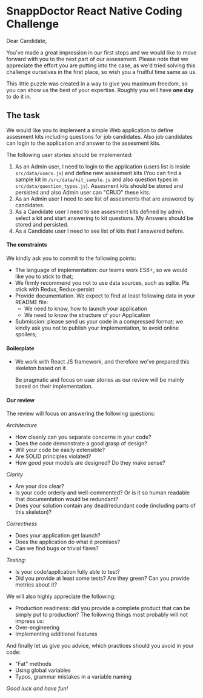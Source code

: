 # SnappDoctor React Native Coding Challenge

Dear Candidate,

You've made a great impression in our first steps and we would like to move forward with you to the next part
of our assessment. Please note that we appreciate the effort you are putting into the case, as we'd tried solving this challenge ourselves in the first place, so wish you a fruitful time same as us.

This little puzzle was created in a way to give you maximum freedom, so you can show us the best of your expertise.
Roughly you will have **one day** to do it in.

## The task

We would like you to implement a simple Web application to define assesment kits including questions for job candidates. Also job candidates can login to the application and answer to the assesment kits.

The following user stories should be implemented:
1) As an Admin user, I need to login to the application (users list is inside `src/data/users.js`) and define new assesment kits (You can find a sample kit in `/src/data/kit_sample.js` and also question types in `src/data/question_types.js`).
Assesment kits should be stored and persisted and also Admin user can "CRUD" these kits.
2) As an Admin user I need to see list of assesments that are answered by candidates.
2) As a Candidate user I need to see assesment kits defined by admin, select a kit and start answering to kit questions. My Answers should be stored and persisted.
3) As a Candidate user I need to see list of kits that I answered before.

#### The constraints

We kindly ask you to commit to the following points:

- The language of implementation: our teams work ES6+, so we would like you to stick to that;
- We firmly recommend you not to use data sources, such as sqlite. Pls stick with Redux, Redux-persist
- Provide documentation. We expect to find at least following data in your README file:
   * We need to know, how to launch your application
   * We need to know the structure of your Application
- Submission: please send us your code in a compressed format; we kindly ask you not to publish your implementation, to avoid online spoilers;

#### Boilerplate  

- We work with React JS framework, and therefore we've prepared this skeleton based on it.

  Be pragmatic and focus on user stories as our review will be mainly based on their implementation.

#### Our review

The review will focus on answering the following questions:

*Architecture*
  - How cleanly can you separate concerns in your code?
  - Does the code demonstrate a good grasp of design?
  - Will your code be easily extensible?
  - Are SOLID principles violated?
  - How good your models are designed? Do they make sense?

*Clarity*
  - Are your dox clear?
  - Is your code orderly and well-commented? Or is it so human readable that documentation would be redundant?
  - Does your solution contain any dead/redundant code (including parts of this skeleton)?

*Correctness*
  - Does your application get launch?
  - Does the application do what it promises?
  - Can we find bugs or trivial flaws?

*Testing*:
  - Is your code/application fully able to test?
  - Did you provide at least some tests? Are they green? Can you provide metrics about it?

We will also highly appreciate the following:

- Production readiness: did you provide a complete product that can be simply put to production?
The following things most probably will not impress us:
- Over-engineering
- Implementing additional features

And finally let us give you advice, which practices should you avoid in your code:

- "Fat" methods
- Using global variables
- Typos, grammar mistakes in a variable naming

*Good luck and have fun!*
